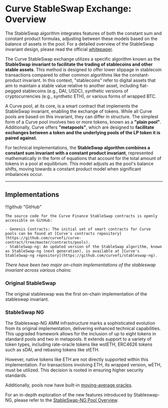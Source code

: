 <h1> Curve StableSwap Exchange: Overview </h1>

The StableSwap algorithm integrates features of both the constant sum and constant product formulas, adjusting between these models based on the balance of assets in the pool. For a detailed overview of the StableSwap invariant design, please read the official [whitepaper](../assets/pdf/whitepaper_stableswap.pdf).

The Curve StableSwap exchange utilizes a specific algorithm known as the **StableSwap invariant to facilitate the trading of stablecoins and other stable assets**. This method is designed to offer lower slippage in stablecoin transactions compared to other common algorithms like the constant-product invariant. In this context, "stablecoins" refer to digital assets that aim to maintain a stable value relative to another asset, including fiat-pegged stablecoins (e.g., DAI, USDC), synthetic versions of cryptocurrencies (e.g., synthetic ETH), or various forms of wrapped BTC.

A Curve pool, at its core, is a smart contract that implements the StableSwap invariant, enabling the exchange of tokens. While all Curve pools are based on this invariant, they can differ in structure. The simplest form of a Curve pool involves two or more tokens, known as a **"plain pool"**. Additionally, Curve offers **"metapools"**, which are designed to **facilitate exchanges between a token and the underlying pools of the LP token it is paired against.**

For technical implementations, the **StableSwap algorithm combines a constant sum invariant with a constant product invariant**, represented mathematically in the form of equations that account for the total amount of tokens in a pool at equilibrium. This model adjusts as the pool's balance shifts, moving towards a constant product model when significant imbalances occur.

---

## **Implementations**

!!!github "GitHub"

    The source code for the Curve Finance StableSwap contracts is openly accessible on GitHub:

    - Genesis Contracts: The initial set of smart contracts for Curve pools can be found at [Curve's contracts repository](https://github.com/curvefi/curve-contract/tree/master/contracts/pools).
    - StableSwap-ng: An updated version of the StableSwap algorithm, known as StableSwap-ng (next generation), is available at [Curve's StableSwap-ng repository](https://github.com/curvefi/stableswap-ng).


*There have been two major on-chain implementations of the stableswap invariant across various chains:*


### Original StableSwap

The original stableswap was the first on-chain implementation of the stableswap invariant.



### StableSwap NG

The Stableswap-NG AMM infrastructure marks a sophisticated evolution from its original implementation, delivering enhanced technical capabilities. This upgraded framework allows for the inclusion of up to eight tokens in standard pools and two in metapools. It extends support to a variety of token types, including rate-oracle tokens like wstETH, ERC4626 tokens such as sDAI, and rebasing tokens like stETH.

However, native tokens like ETH are not directly supported within this implementation. For transactions involving ETH, its wrapped version, wETH, must be utilized. This decision is rooted in ensuring higher security standards.

Additionally, pools now have built-in [moving-average oracles](./stableswap-ng/pools/oracles.md).

For an in-depth exploration of the new features introduced by Stableswap-NG, please refer to the  [StableSwap-NG Pool Overview](./stableswap-ng/pools/overview.md).
